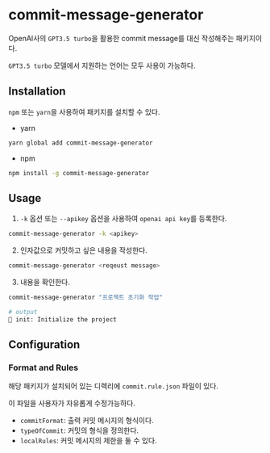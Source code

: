 # commit-message-generator

OpenAI사의 `GPT3.5 turbo`을 활용한 commit message를 대신 작성해주는 패키지이다.

`GPT3.5 turbo` 모델에서 지원하는 언어는 모두 사용이 가능하다.

## Installation

`npm` 또는 `yarn`을 사용하여 패키지를 설치할 수 있다.

- yarn

```bash
yarn global add commit-message-generator
```

- npm

```bash
npm install -g commit-message-generator
```

## Usage

1. `-k` 옵션 또는 `--apikey` 옵션을 사용하여 `openai api key`를 등록한다.

```bash
commit-message-generator -k <apikey>
```

2. 인자값으로 커밋하고 싶은 내용을 작성한다.

```bash
commit-message-generator <reqeust message>
```

3. 내용을 확인한다.

```bash
commit-message-generator "프로젝트 초기화 작업"

# output
🎉 init: Initialize the project
```

## Configuration

### Format and Rules

해당 패키지가 설치되어 있는 디렉리에 `commit.rule.json` 파일이 있다.

이 파일을 사용자가 자유롭게 수정가능하다.

- `commitFormat`: 출력 커밋 메시지의 형식이다.
- `typeOfCommit`: 커밋의 형식을 정의한다.
- `localRules`: 커밋 메시지의 제한을 둘 수 있다.
